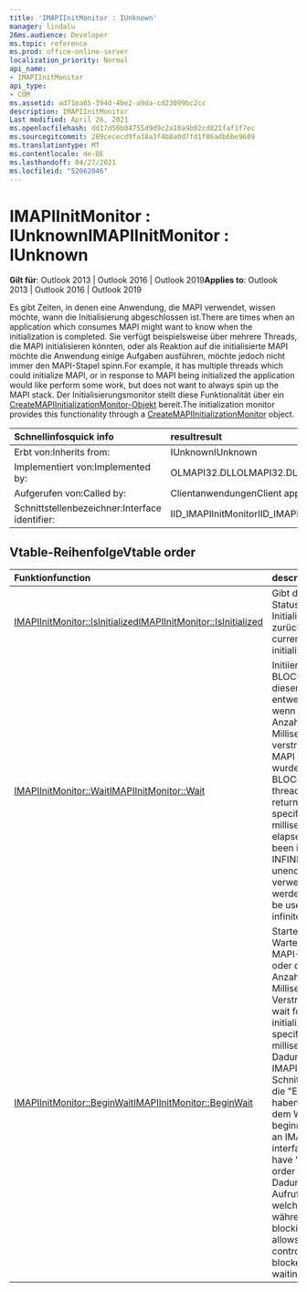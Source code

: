```yaml
---
title: 'IMAPIInitMonitor : IUnknown'
manager: lindalu
26ms.audience: Developer
ms.topic: reference
ms.prod: office-online-server
localization_priority: Normal
api_name:
- IMAPIInitMonitor
api_type:
- COM
ms.assetid: ad71ea65-394d-4be2-a9da-cd23099bc2cc
description: IMAPIInitMonitor
Last modified: April 26, 2021
ms.openlocfilehash: dd17d50b04755d9d9c2a10a9b02cd821faf1f7ec
ms.sourcegitcommit: 289cececd9fa38a3f4b8a0d7fd1f86adb6be9689
ms.translationtype: MT
ms.contentlocale: de-DE
ms.lasthandoff: 04/27/2021
ms.locfileid: "52062046"
---
```

# <a name="imapiinitmonitor--iunknown"></a><span data-ttu-id="b23c4-103">IMAPIInitMonitor : IUnknown</span><span class="sxs-lookup"><span data-stu-id="b23c4-103">IMAPIInitMonitor : IUnknown</span></span>

<span data-ttu-id="b23c4-104">**Gilt für**: Outlook 2013 | Outlook 2016 | Outlook 2019</span><span class="sxs-lookup"><span data-stu-id="b23c4-104">**Applies to**: Outlook 2013 | Outlook 2016 | Outlook 2019</span></span>

<span data-ttu-id="b23c4-105">Es gibt Zeiten, in denen eine Anwendung, die MAPI verwendet, wissen möchte, wann die Initialisierung abgeschlossen ist.</span><span class="sxs-lookup"><span data-stu-id="b23c4-105">There are times when an application which consumes MAPI might want to know when the initialization is completed.</span></span> <span data-ttu-id="b23c4-106">Sie verfügt beispielsweise über mehrere Threads, die MAPI initialisieren könnten, oder als Reaktion auf die initialisierte MAPI möchte die Anwendung einige Aufgaben ausführen, möchte jedoch nicht immer den MAPI-Stapel spinn.</span><span class="sxs-lookup"><span data-stu-id="b23c4-106">For example, it has multiple threads which could initialize MAPI, or in response to MAPI being initialized the application would like perform some work, but does not want to always spin up the MAPI stack.</span></span> <span data-ttu-id="b23c4-107">Der Initialisierungsmonitor stellt diese Funktionalität über ein [CreateMAPIInitializationMonitor-Objekt](createmapiinitializationmonitor.md) bereit.</span><span class="sxs-lookup"><span data-stu-id="b23c4-107">The initialization monitor provides this functionality through a [CreateMAPIInitializationMonitor](createmapiinitializationmonitor.md) object.</span></span>

| <span data-ttu-id="b23c4-108">Schnellinfos</span><span class="sxs-lookup"><span data-stu-id="b23c4-108">quick info</span></span> | <span data-ttu-id="b23c4-109">result</span><span class="sxs-lookup"><span data-stu-id="b23c4-109">result</span></span> |
|:-----|:-----|
|<span data-ttu-id="b23c4-110">Erbt von:</span><span class="sxs-lookup"><span data-stu-id="b23c4-110">Inherits from:</span></span>  <br/> |<span data-ttu-id="b23c4-111">IUnknown</span><span class="sxs-lookup"><span data-stu-id="b23c4-111">IUnknown</span></span>  <br/> |
|<span data-ttu-id="b23c4-112">Implementiert von:</span><span class="sxs-lookup"><span data-stu-id="b23c4-112">Implemented by:</span></span>  <br/> | <span data-ttu-id="b23c4-113">OLMAPI32.DLL</span><span class="sxs-lookup"><span data-stu-id="b23c4-113">OLMAPI32.DLL</span></span> <br/> |
|<span data-ttu-id="b23c4-114">Aufgerufen von:</span><span class="sxs-lookup"><span data-stu-id="b23c4-114">Called by:</span></span>  <br/> |<span data-ttu-id="b23c4-115">Clientanwendungen</span><span class="sxs-lookup"><span data-stu-id="b23c4-115">Client applications</span></span>  <br/> |
|<span data-ttu-id="b23c4-116">Schnittstellenbezeichner:</span><span class="sxs-lookup"><span data-stu-id="b23c4-116">Interface identifier:</span></span>  <br/> |<span data-ttu-id="b23c4-117">IID_IMAPIInitMonitor</span><span class="sxs-lookup"><span data-stu-id="b23c4-117">IID_IMAPIInitMonitor</span></span>  <br/> |

## <a name="vtable-order"></a><span data-ttu-id="b23c4-118">Vtable-Reihenfolge</span><span class="sxs-lookup"><span data-stu-id="b23c4-118">Vtable order</span></span>

| <span data-ttu-id="b23c4-119">Funktion</span><span class="sxs-lookup"><span data-stu-id="b23c4-119">function</span></span> | <span data-ttu-id="b23c4-120">description</span><span class="sxs-lookup"><span data-stu-id="b23c4-120">description</span></span> |
|:-----|:-----|
|[<span data-ttu-id="b23c4-121">IMAPIInitMonitor::IsInitialized</span><span class="sxs-lookup"><span data-stu-id="b23c4-121">IMAPIInitMonitor::IsInitialized</span></span>](imapiinitmonitor-isinitialized.md) <br/> |<span data-ttu-id="b23c4-122">Gibt den aktuellen Status der MAPI-Initialisierung zurück.</span><span class="sxs-lookup"><span data-stu-id="b23c4-122">Returns the current state of MAPI initialization.</span></span>  <br/> |
|[<span data-ttu-id="b23c4-123">IMAPIInitMonitor::Wait</span><span class="sxs-lookup"><span data-stu-id="b23c4-123">IMAPIInitMonitor::Wait</span></span>](imapiinitmonitor-wait.md) <br/> |<span data-ttu-id="b23c4-124">Initiiert einen BLOCKING-Aufruf für diesen Thread, der entweder zurückgeht, wenn die angegebene Anzahl von Millisekunden verstrichen ist oder MAPI initialisiert wurde.</span><span class="sxs-lookup"><span data-stu-id="b23c4-124">Initiates a BLOCKING call on this thread, which will return either when the specified number of milliseconds have elapsed or MAPI has been initialized.</span></span>  <span data-ttu-id="b23c4-125">INFINITE kann für unendliche Wartezeiten verwendet werden.</span><span class="sxs-lookup"><span data-stu-id="b23c4-125">INFINITE can be used to for an infinite wait.</span></span>  <br/> |
|[<span data-ttu-id="b23c4-126">IMAPIInitMonitor::BeginWait</span><span class="sxs-lookup"><span data-stu-id="b23c4-126">IMAPIInitMonitor::BeginWait</span></span>](imapiinitmonitor-beginwait.md) <br/> |<span data-ttu-id="b23c4-127">Starten Sie eine Wartezeit auf die MAPI-Initialisierung oder die angegebene Anzahl von Millisekunden bis zum Verstreichen.</span><span class="sxs-lookup"><span data-stu-id="b23c4-127">Start a wait for MAPI initialization or the specified number of milliseconds to elapse.</span></span> <span data-ttu-id="b23c4-128">Dadurch wird eine IMAPIWaitResult-Schnittstelle zurück, die "End" aufgerufen haben sollte, um mit dem Warten zu beginnen.</span><span class="sxs-lookup"><span data-stu-id="b23c4-128">This return an IMAPIWaitResult interface which should have “End” called in order begin the wait.</span></span>  <span data-ttu-id="b23c4-129">Dadurch kann der Aufrufer steuern, welcher Thread während der Wartezeit blockiert wird.</span><span class="sxs-lookup"><span data-stu-id="b23c4-129">This allows the caller to control which thread is blocked while we are waiting.</span></span> <br/> |

